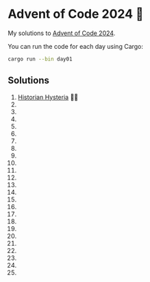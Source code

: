# Advent of Code 2024 🌟

My solutions to [Advent of Code 2024](https://adventofcode.com/2024).

You can run the code for each day using Cargo:

```bash
cargo run --bin day01
```

## Solutions

1. [Historian Hysteria](day01) 🌟🌟
2. [](day02)
3. [](day03)
4. [](day04)
5. [](day05)
6. [](day06)
7. [](day07)
8. [](day08)
9. [](day09)
10. [](day10)
11. [](day11)
12. [](day12)
13. [](day13)
14. [](day14)
15. [](day15)
16. [](day16)
17. [](day17)
18. [](day18)
19. [](day19)
20. [](day20)
21. [](day21)
22. [](day22)
23. [](day23)
24. [](day24)
25. [](day25)
